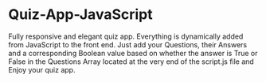 # Quiz-App-JavaScript
Fully responsive and elegant quiz app. Everything is dynamically added from JavaScript to the front end. 
Just add your Questions, their Answers and a corresponding Boolean value based on whether the answer is True or False
in the Questions Array located at the very end of the script.js file and Enjoy your quiz app.

